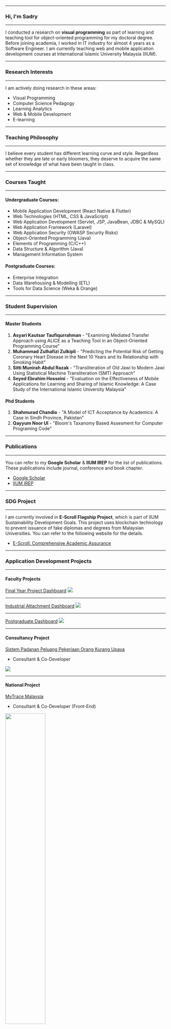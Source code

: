 
---

###   Hi, I'm Sadry
---
I conducted a research on **visual programming** as part of learning and teaching tool for object-oriented programming for my doctoral degree. Before joining academia, I worked in IT industry for almost 4 years as a Software Engineer. I am currently teaching web and mobile application development courses at International Islamic University Malaysia (IIUM). 


---

###   Research Interests
---
I am actively doing research in these areas:
- Visual Programming
- Computer Science Pedagogy
- Learning Analytics
- Web & Mobile Development
- E-learning

---
### Teaching Philosophy

---
I believe every student has different learning curve and style. Regardless whether they are late or early bloomers, they deserve to acquire the same set of knowledge of what have been taught in class.

---

### Courses Taught
---

#### Undergraduate Courses:
- Mobile Application Development (React Native & Flutter)
- Web Technologies (HTML, CSS & JavaScript)
- Web Application Development (Servlet, JSP, JavaBean, JDBC & MySQL)
- Web Application Framework (Laravel)
- Web Application Security (OWASP Security Risks)
- Object-Oriented Programming (Java)
- Elements of Programming (C/C++)
- Data Structure & Algorithm (Java)
- Management Information System

#### Postgraduate Courses:
- Enterprise Integration
- Data Warehousing & Modelling (ETL)
- Tools for Data Science (Weka & Orange)


---

### Student Supervision
---

#### Master Students
1. **Asyari Kautsar Taufiqurrahman** - "Examining Mediated Transfer Approach using ALICE as a Teaching Tool in an Object-Oriented Programming Course"
2. **Muhammad Zulhafizi Zulkipli** - "Predicting the Potential Risk of Getting Coronary Heart Disease in the Next 10 Years and its Relationship with Smoking Habit"
3. **Sitti Munirah Abdul Razak** - "Transliteration of Old Jawi to Modern Jawi Using Statistical Machine Transliteration (SMT) Approach"
4. **Seyed Ebrahim Hosseini** - "Evaluation on the Effectiveness of Mobile Applications for Learning and Sharing of Islamic Knowledge: A Case Study of the International Islamic University Malaysia"

#### Phd Students
1. **Shahmurad Chandio** - "A Model of ICT Acceptance by Academics: A Case in Sindh Province, Pakistan"
2. **Qayyum Noor Ul** - "Bloom's Taxanomy Based Assesment for Computer Programing Code"


---

### Publications
---
You can refer to my **Google Scholar** & **IIUM IREP** for the list of publications. These publications include journal, conference and book chapter.
- [Google Scholar](https://scholar.google.com/citations?user=5jaLAUsAAAAJ&hl=en)
- [IIUM IREP](http://irep.iium.edu.my/view/creators/Abu_Seman=3AMuhamad_Sadry=3A=3A.html)

---

### SDG Project
---
I am currently involved in **E-Scroll Flagship Project**, which is part of IIUM Sustainability Development Goals. This project uses blockchain technology to prevent issuance of fake diplomas and degrees from Malaysian Universities. You can refer to the following website for the details.
- [E-Scroll: Comprehensive Academic Assurance](http://www.iium.edu.my/kulliyyah/kict/flagship-projects)

---

### Application Development Projects
---

#### Faculty Projects

[Final Year Project Dashboard](/sample_page)
<img src="images/FYP Dashboard.png?raw=true"/>

---
[Industrial Attachment Dashboard](/pdf/sample_presentation.pdf)
<img src="images/IAP Dashboard.png?raw=true"/>

---
[Postgraduate Dashboard](http://example.com/)
<img src="images/PG Dashboard.png?raw=true"/>

---

#### Consultancy Project

[Sistem Padanan Peluang Pekerjaan Orang Kurang Upaya](https://spppkp.com/)

- Consultant & Co-Developer

<img src="images/spppkp.jpg?raw=true"/>

---

#### National Project

[MyTrace Malaysia](https://www.malaysia.gov.my/portal/content/30955)

- Consultant & Co-Developer (Front-End)

<img src="images/mytrace.PNG?raw=true" height="50%" width="50%"/>

---

<p style="font-size:11px">Page template forked from <a href="https://github.com/evanca/quick-portfolio">evanca</a></p>
<!-- Remove above link if you don't want to attibute -->
